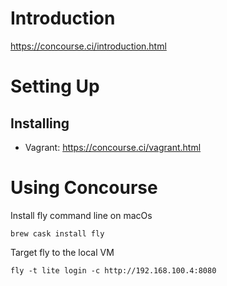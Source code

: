 # Introduction

https://concourse.ci/introduction.html

# Setting Up
## Installing
* Vagrant: https://concourse.ci/vagrant.html

# Using Concourse

Install fly command line on macOs
```
brew cask install fly
```

Target fly to the local VM
```
fly -t lite login -c http://192.168.100.4:8080
```
